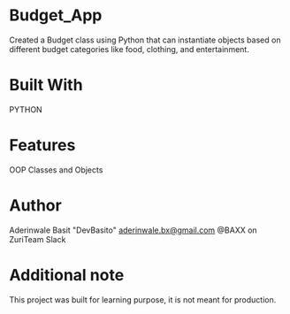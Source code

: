 # Budget_App
Created a Budget class using Python that can instantiate objects based on different budget categories like food, clothing, and entertainment.
# Built With
PYTHON
# Features
OOP
Classes and Objects
# Author
Aderinwale Basit "DevBasito" aderinwale.bx@gmail.com 
@BAXX on ZuriTeam Slack
# Additional note
This project was built for learning purpose, it is not meant for production.
